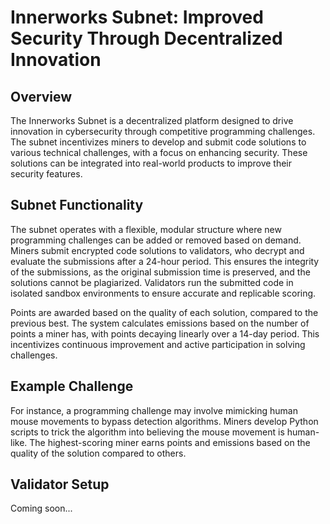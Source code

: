 # Innerworks Subnet: Improved Security Through Decentralized Innovation

## Overview
The Innerworks Subnet is a decentralized platform designed to drive innovation in cybersecurity through competitive programming challenges. The subnet incentivizes miners to develop and submit code solutions to various technical challenges, with a focus on enhancing security. These solutions can be integrated into real-world products to improve their security features.

## Subnet Functionality
The subnet operates with a flexible, modular structure where new programming challenges can be added or removed based on demand. Miners submit encrypted code solutions to validators, who decrypt and evaluate the submissions after a 24-hour period. This ensures the integrity of the submissions, as the original submission time is preserved, and the solutions cannot be plagiarized. Validators run the submitted code in isolated sandbox environments to ensure accurate and replicable scoring.

Points are awarded based on the quality of each solution, compared to the previous best. The system calculates emissions based on the number of points a miner has, with points decaying linearly over a 14-day period. This incentivizes continuous improvement and active participation in solving challenges.

## Example Challenge
For instance, a programming challenge may involve mimicking human mouse movements to bypass detection algorithms. Miners develop Python scripts to trick the algorithm into believing the mouse movement is human-like. The highest-scoring miner earns points and emissions based on the quality of the solution compared to others.

## Validator Setup
Coming soon...
